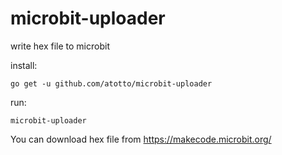 # microbit-uploader

write hex file to microbit

install:

    go get -u github.com/atotto/microbit-uploader

run:

    microbit-uploader

You can download hex file from https://makecode.microbit.org/
